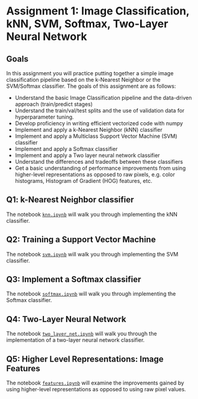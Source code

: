 # Assignment 1: Image Classification, kNN, SVM, Softmax, Two-Layer Neural Network

## Goals

In this assignment you will practice putting together a simple image classification pipeline based on the k-Nearest Neighbor or the SVM/Softmax classifier. The goals of this assignment are as follows:

* Understand the basic Image Classification pipeline and the data-driven approach (train/predict stages)
* Understand the train/val/test splits and the use of validation data for hyperparameter tuning.
* Develop proficiency in writing efficient vectorized code with numpy
* Implement and apply a k-Nearest Neighbor (kNN) classifier
* Implement and apply a Multiclass Support Vector Machine (SVM) classifier
* Implement and apply a Softmax classifier
* Implement and apply a Two layer neural network classifier
* Understand the differences and tradeoffs between these classifiers
* Get a basic understanding of performance improvements from using higher-level representations as opposed to raw pixels, e.g. color histograms, Histogram of Gradient (HOG) features, etc.

## Q1: k-Nearest Neighbor classifier

The notebook [`knn.ipynb`](https://gitlab.com/labsallday/interns/cs231n_alina/-/blob/assignment-1/assignment1/knn.md) will walk you through implementing the kNN classifier.

## Q2: Training a Support Vector Machine

The notebook [`svm.ipynb`](https://gitlab.com/labsallday/interns/cs231n_alina/-/blob/assignment-1/assignment1/svm.md) will walk you through implementing the SVM classifier.

## Q3: Implement a Softmax classifier

The notebook [`softmax.ipynb`](https://gitlab.com/labsallday/interns/cs231n_alina/-/blob/assignment-1/assignment1/softmax.md) will walk you through implementing the Softmax classifier.

## Q4: Two-Layer Neural Network

The notebook [`two_layer_net.ipynb`](https://gitlab.com/labsallday/interns/cs231n_alina/-/blob/assignment-1/assignment1/two_layer_net.md) will walk you through the implementation of a two-layer neural network classifier.

## Q5: Higher Level Representations: Image Features

The notebook [`features.ipynb`](https://gitlab.com/labsallday/interns/cs231n_alina/-/blob/assignment-1/assignment1/features.md) will examine the improvements gained by using higher-level representations as opposed to using raw pixel values.

